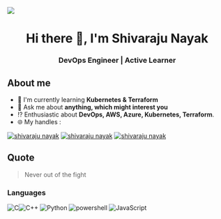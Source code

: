 
![](https://komarev.com/ghpvc/?username=Shivarajunayak&color=orange&style=flat-square)

<h1 align="center">Hi there 👋, I'm Shivaraju Nayak</h1>
<h3 align="center">DevOps Engineer | Active Learner</h3>


## About me
- :book: I'm currently learning **Kubernetes & Terraform**
- :speech_balloon: Ask me about **anything, which might interest you**
- :interrobang: Enthusiastic about **DevOps, AWS, Azure, Kubernetes, Terraform**.
- :globe_with_meridians: My handles : 

[![shivaraju nayak](https://img.shields.io/badge/LinkedIn-0077B5?style=for-the-badge&logo=linkedin&logoColor=white)](https://www.linkedin.com/in/shivaraju-nayak-ab9866a5/) [![shivaraju nayak](https://img.shields.io/badge/Instagram-E4405F?style=for-the-badge&logo=instagram&logoColor=white)](https://www.instagram.com/shivaraju_nayak462/) [![shivaraju nayak](https://img.shields.io/badge/-facebook-0077B5?style=for-the-badge&logo=facebook&logoColor=white)](https://www.facebook.com/shivaraju.acchu)

## Quote
> Never out of the fight

### Languages

![C](https://img.shields.io/badge/c-%2300599C.svg?style=for-the-badge&logo=c&logoColor=white)![C++](https://img.shields.io/badge/c++-%2300599C.svg?style=for-the-badge&logo=c%2B%2B&logoColor=white) ![Python](	https://img.shields.io/badge/Python-FFD43B?style=for-the-badge&logo=python&logoColor=darkgreen) ![powershell](https://img.shields.io/badge/powershell-00ADD8?style=for-the-badge&logo=powershell&logoColor=white) ![JavaScript](https://img.shields.io/badge/javascript-%23323330.svg?style=for-the-badge&logo=javascript&logoColor=%23F7DF1E)

<!---
Shivarajunayak/Shivarajunayak is a ✨ special ✨ repository because its `README.md` (this file) appears on your GitHub profile.
You can click the Preview link to take a look at your changes.
--->
